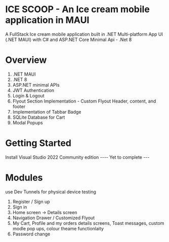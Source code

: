 # ICE SCOOP - An Ice cream mobile application in MAUI
A FullStack Ice cream mobile application built in .NET Multi-platform App UI (.NET MAUI) with C# and ASP.NET Core Minimal Api - .Net 8

# Overview
1. .NET MAUI
2. .NET 8
3. ASP.NET minimal APIs
4. JWT Authentication
5. Login & Logout
6. Flyout Section Implementation - Custom Flyout Header, content, and footer
7. Implementation of Tabbar Badge
8. SQLite Database for Cart
9. Modal Popups

# Getting Started
Install Visual Studio 2022 Community edition
---- Yet to complete ---

# Modules 
use Dev Tunnels for physical device testing
1. Register / Sign up
2. Sign in
3. Home screen -> Details screen
4. Navigation Drawer / Customized Flyout
5. My Cart, Profile and my orders details screens, Toast messages, custom modle pop ups, colour theame functionlaity
7. Password change
